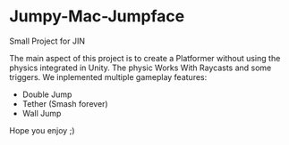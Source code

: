 # Jumpy-Mac-Jumpface
Small Project for JIN

The main aspect of this project is to create a Platformer without using the physics integrated in Unity.
The physic Works With Raycasts and some triggers. 
We inplemented multiple gameplay features:
  - Double Jump
  - Tether (Smash forever)
  - Wall Jump



Hope you enjoy ;)
